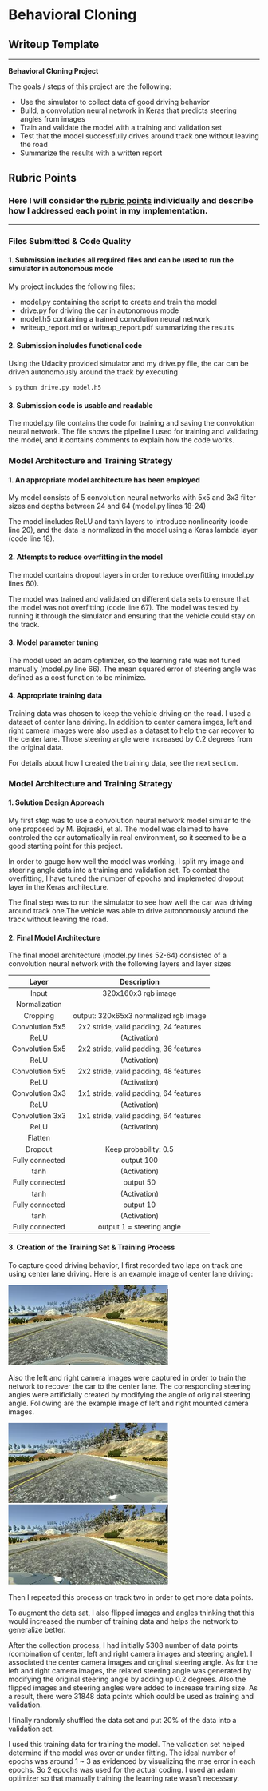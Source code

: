 # **Behavioral Cloning** 

## Writeup Template

---

**Behavioral Cloning Project**

The goals / steps of this project are the following:
* Use the simulator to collect data of good driving behavior
* Build, a convolution neural network in Keras that predicts steering angles from images
* Train and validate the model with a training and validation set
* Test that the model successfully drives around track one without leaving the road
* Summarize the results with a written report


[//]: # (Image References)


[image_center]: ./center_2017_03_21_18_27_47_248.jpg "Center Image"
[image_left]: ./left_2017_03_21_18_27_47_248.jpg "Left Image"
[image_right]: ./right_2017_03_21_18_27_47_248.jpg "Right Image"

## Rubric Points
### Here I will consider the [rubric points](https://review.udacity.com/#!/rubrics/432/view) individually and describe how I addressed each point in my implementation.  

---
### Files Submitted & Code Quality

#### 1. Submission includes all required files and can be used to run the simulator in autonomous mode

My project includes the following files:
* model.py containing the script to create and train the model
* drive.py for driving the car in autonomous mode
* model.h5 containing a trained convolution neural network 
* writeup_report.md or writeup_report.pdf summarizing the results

#### 2. Submission includes functional code
Using the Udacity provided simulator and my drive.py file, the car can be driven autonomously around the track by executing 

```
$ python drive.py model.h5 
```

#### 3. Submission code is usable and readable

The model.py file contains the code for training and saving the convolution neural network. The file shows the pipeline I used for training and validating the model, and it contains comments to explain how the code works.

### Model Architecture and Training Strategy

#### 1. An appropriate model architecture has been employed

My model consists of 5 convolution neural networks with 5x5 and 3x3 filter sizes and depths between 24 and 64 (model.py lines 18-24) 

The model includes ReLU and tanh layers to introduce nonlinearity (code line 20), and the data is normalized in the model using a Keras lambda layer (code line 18). 

#### 2. Attempts to reduce overfitting in the model

The model contains dropout layers in order to reduce overfitting (model.py lines 60). 

The model was trained and validated on different data sets to ensure that the model was not overfitting (code line 67). The model was tested by running it through the simulator and ensuring that the vehicle could stay on the track.

#### 3. Model parameter tuning

The model used an adam optimizer, so the learning rate was not tuned manually (model.py line 66). The mean squared error of steering angle was defined as a cost function to be minimize.

#### 4. Appropriate training data

Training data was chosen to keep the vehicle driving on the road. I used a dataset of center lane driving. In addition to center camera imges, left and right camera images were also used as a dataset to help the car recover to the center lane. Those steering angle were increased by 0.2 degrees from the original data.

For details about how I created the training data, see the next section. 

### Model Architecture and Training Strategy

#### 1. Solution Design Approach

My first step was to use a convolution neural network model similar to the one proposed by M. Bojraski, et al. The model was claimed to have controled the car automatically in real environment, so it seemed to be a good starting point for this project.

In order to gauge how well the model was working, I split my image and steering angle data into a training and validation set. To combat the overfitting, I have tuned the number of epochs and implemeted dropout layer in the Keras architecture.

The final step was to run the simulator to see how well the car was driving around track one.The vehicle was able to drive autonomously around the track without leaving the road.

#### 2. Final Model Architecture

The final model architecture (model.py lines 52-64) consisted of a convolution neural network with the following layers and layer sizes 

| Layer         		|     Description	        					| 
|:---------------------:|:---------------------------------------------:| 
| Input         		| 320x160x3 rgb image   							| 
| Normalization | |
| Cropping | output: 320x65x3 normalized rgb image |
| Convolution 5x5     	| 2x2 stride, valid padding, 24 features |
| ReLU					|		(Activation)										|
| Convolution 5x5	    | 2x2 stride, valid padding, 36 features									|
| ReLU					|		(Activation)										|
| Convolution 5x5	    | 2x2 stride, valid padding, 48 features     									|
| ReLU					|		(Activation)										|
| Convolution 3x3	    | 1x1 stride, valid padding, 64 features  									|
| ReLU					|		(Activation)										|
| Convolution 3x3	    | 1x1 stride, valid padding, 64 features     									|
| ReLU					|		(Activation)										|
| Flatten		|        									|
| Dropout | Keep probability: 0.5 |
| Fully connected		| output 100        									|
| tanh					|		(Activation)										|
| Fully connected		| output 50        									|
| tanh					|		(Activation)										|
| Fully connected		| output 10        									|
| tanh					|		(Activation)										|
| Fully connected		| output 1 = steering angle       									|

#### 3. Creation of the Training Set & Training Process

To capture good driving behavior, I first recorded two laps on track one using center lane driving. Here is an example image of center lane driving:

![alt text][image_center]

Also the left and right camera images were captured in order to train the network to recover the car to the center lane. The corresponding steering angles were artificially created by modifying the angle of original steering angle. Following are the example image of left and right mounted camera images.

![alt text][image_left]
![alt text][image_right]

Then I repeated this process on track two in order to get more data points.

To augment the data sat, I also flipped images and angles thinking that this would increased the number of training data and helps the network to generalize better.

After the collection process, I had initially 5308 number of data points (combination of center, left and right camera images and steering angle). I associated the center camera images and original steering angle. As for the left and right camera images, the related steering angle was generated by modifying the original steering angle by adding up 0.2 degrees. Also the flipped images and steering angles were added to increase training size. As a result, there were 31848 data points which could be used as training and validation.

I finally randomly shuffled the data set and put 20% of the data into a validation set. 

I used this training data for training the model. The validation set helped determine if the model was over or under fitting. The ideal number of epochs was around 1 ~ 3 as evidenced by visualizing the mse error in each epochs. So 2 epochs was used for the actual coding. I used an adam optimizer so that manually training the learning rate wasn't necessary.

